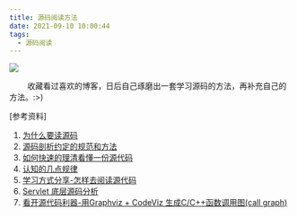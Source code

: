 ```yaml
---
title: 源码阅读方法
date: 2021-09-10 10:00:44
tags:
  - 源码阅读
---
```




![](01.jpg)

<p><span style="margin-left: 32px;">收藏看过喜欢的博客，日后自己琢磨出一套学习源码的方法，再补充自己的方法。:></span>)  </p>



<!--more-->









[参考资料]

1. [为什么要读源码](https://zhuanlan.zhihu.com/p/55835408)
2. [源码剖析约定的规范和方法](https://zhuanlan.zhihu.com/p/98143228)
3. [如何快速的理清看懂一份源代码](https://zhuanlan.zhihu.com/p/50997478)
4. [认知的几点规律](http://qiankunli.github.io/2018/11/05/cognition.html)
5. [学习方式分享-怎样去阅读源代码](https://zhuanlan.zhihu.com/p/79734476)
6. [Servlet 底层源码分析](https://zhuanlan.zhihu.com/p/75722839)
7. [看开源代码利器-用Graphviz + CodeViz 生成C/C++函数调用图(call graph)](https://www.cnblogs.com/lanxuezaipiao/p/3450201.html)








